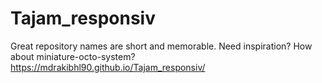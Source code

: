 # Tajam_responsiv
Great repository names are short and memorable. Need inspiration? How about miniature-octo-system?
https://mdrakibhl90.github.io/Tajam_responsiv/
